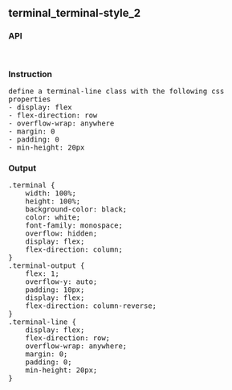 ## terminal_terminal-style_2
### API

<pre style='text-wrap: wrap'>

</pre>
### Instruction

<pre style='text-wrap: wrap'>
define a terminal-line class with the following css properties
- display: flex
- flex-direction: row
- overflow-wrap: anywhere
- margin: 0
- padding: 0
- min-height: 20px
</pre>
### Output

<pre style='text-wrap: wrap'>
.terminal {
    width: 100%;
    height: 100%;
    background-color: black;
    color: white;
    font-family: monospace;
    overflow: hidden;
    display: flex;
    flex-direction: column;
}
.terminal-output {
    flex: 1;
    overflow-y: auto;
    padding: 10px;
    display: flex;
    flex-direction: column-reverse;
}
.terminal-line {
    display: flex;
    flex-direction: row;
    overflow-wrap: anywhere;
    margin: 0;
    padding: 0;
    min-height: 20px;
}

</pre>
